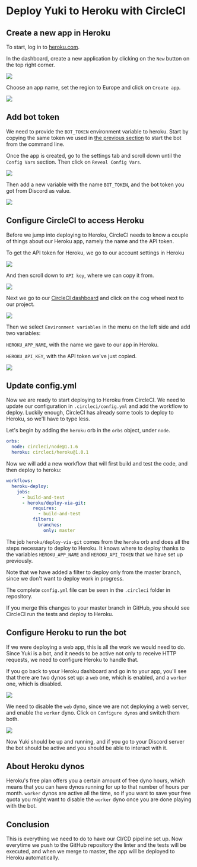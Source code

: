 # Deploy Yuki to Heroku with CircleCI

## Create a new app in Heroku

To start, log in to [heroku.com](https://heroku.com).

In the dashboard, create a new application by clicking on the `New` button on the top right corner.

![](./images/heroku-01.png)

Choose an app name, set the region to Europe and click on `Create app`.

![](./images/heroku-02.png)

## Add bot token

We need to provide the `BOT_TOKEN` environment variable to heroku. Start by copying the same token we used in [the previous section](./add-bot-to-discord.md) to start the bot from the command line.

Once the app is created, go to the settings tab and scroll down until the `Config Vars` section. Then click on `Reveal Config Vars`.

![](./images/heroku-04.png)

Then add a new variable with the name `BOT_TOKEN`, and the bot token you got from Discord as value.

![](./images/heroku-05.png)

## Configure CircleCI to access Heroku

Before we jump into deploying to Heroku, CircleCI needs to know a couple of things about our Heroku app, namely the name and the API token.

To get the API token for Heroku, we go to our account settings in Heroku

![](./images/heroku-06.png)

And then scroll down to `API key`, where we can copy it from.

![](./images/heroku-07.png)

Next we go to our [CircleCI dashboard](https://circleci.com/dashboard) and click on the cog wheel next to our project.

![](./images/heroku-08.png)

Then we select `Environment variables` in the menu on the left side and add two variables:

`HEROKU_APP_NAME`, with the name we gave to our app in Heroku.

`HEROKU_API_KEY`, with the API token we've just copied.

![](./images/heroku-09.png)

## Update config.yml

Now we are ready to start deploying to Heroku from CircleCI. We need to update our configuration in `.circleci/config.yml` and add the workflow to deploy. Luckily enough, CircleCI has already some tools to deploy to Heroku, so we'll have to type less.

Let's begin by adding the `heroku` orb in the `orbs` object, under `node`.

```yml
orbs:
  node: circleci/node@1.1.6
  heroku: circleci/heroku@1.0.1
```

Now we will add a new workflow that will first build and test the code, and then deploy to heroku:

```yml
workflows:
  heroku-deploy:
    jobs:
      - build-and-test
      - heroku/deploy-via-git:
          requires:
            - build-and-test
          filters:
            branches:
              only: master
```

The job `heroku/deploy-via-git` comes from the `heroku` orb and does all the steps necessary to deploy to Heroku. It knows where to deploy thanks to the variables `HEROKU_APP_NAME` and `HEROKU_API_TOKEN` that we have set up previously.

Note that we have added a filter to deploy only from the master branch, since we don't want to deploy work in progress.

The complete `config.yml` file can be seen in the `.circleci` folder in repository.

If you merge this changes to your master branch in GitHub, you should see CircleCI run the tests and deploy to Heroku.

## Configure Heroku to run the bot

If we were deploying a web app, this is all the work we would need to do. Since Yuki is a bot, and it needs to be active not only to receive HTTP requests, we need to configure Heroku to handle that.

If you go back to your Heroku dashboard and go in to your app, you'll see that there are two dynos set up: a `web` one, which is enabled, and a `worker` one, which is disabled.

![](./images/heroku-11.png)

We need to disable the `web` dyno, since we are not deploying a web server, and enable the `worker` dyno. Click on `Configure dynos` and switch them both.

![](./images/heroku-12.png)

Now Yuki should be up and running, and if you go to your Discord server the bot should be active and you should be able to interact with it.

## About Heroku dynos

Heroku's free plan offers you a certain amount of free dyno hours, which means that you can have dynos running for up to that number of hours per month. `worker` dynos are active all the time, so if you want to save your free quota you might want to disable the `worker` dyno once you are done playing with the bot.

## Conclusion

This is everything we need to do to have our CI/CD pipeline set up. Now everytime we push to the GitHub repository the linter and the tests will be executed, and when we merge to master, the app will be deployed to Heroku automatically.
